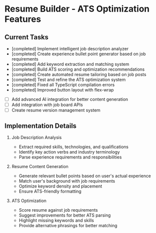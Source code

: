 # Resume Builder - ATS Optimization Features

## Current Tasks
- [completed] Implement intelligent job description analyzer
- [completed] Create experience bullet point generator based on job requirements
- [completed] Add keyword extraction and matching system
- [completed] Build ATS scoring and optimization recommendations
- [completed] Create automated resume tailoring based on job posts
- [completed] Test and refine the ATS optimization system
- [completed] Fixed all TypeScript compilation errors
- [completed] Improved button layout with flex-wrap
- [ ] Add advanced AI integration for better content generation
- [ ] Add integration with job board APIs
- [ ] Create resume version management system

## Implementation Details
1. Job Description Analysis
   - Extract required skills, technologies, and qualifications
   - Identify key action verbs and industry terminology
   - Parse experience requirements and responsibilities

2. Resume Content Generation
   - Generate relevant bullet points based on user's actual experience
   - Match user's background with job requirements
   - Optimize keyword density and placement
   - Ensure ATS-friendly formatting

3. ATS Optimization
   - Score resume against job requirements
   - Suggest improvements for better ATS parsing
   - Highlight missing keywords and skills
   - Provide alternative phrasings for better matching
